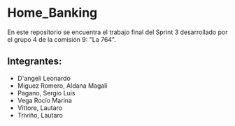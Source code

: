 # Home_Banking
En este repositorio se encuentra el trabajo final del Sprint 3 desarrollado por el grupo 4 de la comisión 9: "La 764".

## Integrantes:
- D'angeli Leonardo
- Miguez Romero, Aldana Magalí
- Pagano, Sergio Luis
- Vega Rocío Marina
- Vittore, Lautaro
- Triviño, Lautaro
